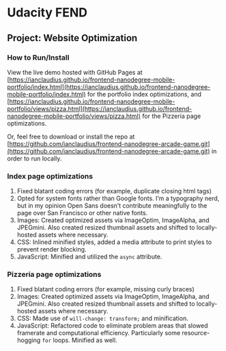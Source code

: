 # Udacity FEND
## Project: Website Optimization

### How to Run/Install
View the live demo hosted with GitHub Pages at [https://ianclaudius.github.io/frontend-nanodegree-mobile-portfolio/index.html](https://ianclaudius.github.io/frontend-nanodegree-mobile-portfolio/index.html) for the portfolio index optimizations, and [https://ianclaudius.github.io/frontend-nanodegree-mobile-portfolio/views/pizza.html](https://ianclaudius.github.io/frontend-nanodegree-mobile-portfolio/views/pizza.html) for the Pizzeria page optimizations.

Or, feel free to download or install the repo at [https://github.com/ianclaudius/frontend-nanodegree-arcade-game.git](https://github.com/ianclaudius/frontend-nanodegree-arcade-game.git) in order to run locally.

### Index page optimizations
1. Fixed blatant coding errors (for example, duplicate closing html tags)
2. Opted for system fonts rather than Google fonts. I’m a typography nerd, but in my opinion Open Sans doesn’t contribute meaningfully to the page over San Francisco or other native fonts.
3. Images: Created optimized assets via ImageOptim, ImageAlpha, and JPEGmini. Also created resized thumbnail assets and shifted to locally-hosted assets where necessary.
4. CSS: Inlined minified styles, added a media attribute to print styles to prevent render blocking.
5. JavaScript: Minified and utilized the `async` attribute.

### Pizzeria page optimizations
1. Fixed blatant coding errors (for example, missing curly braces)
2. Images: Created optimized assets via ImageOptim, ImageAlpha, and JPEGmini. Also created resized thumbnail assets and shifted to locally-hosted assets where necessary.
3. CSS: Made use of `will-change: transform;` and minification.
4. JavaScript: Refactored code to eliminate problem areas that slowed framerate and computational efficiency. Particularly some resource-hogging `for` loops. Minified as well.

